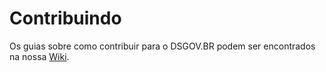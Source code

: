 # Contribuindo

Os guias sobre como contribuir para o DSGOV.BR podem ser encontrados na nossa [Wiki](https://govbr-ds.gitlab.io/govbr-ds-wiki/comunidade/contribuindo-com-o-dsgovbr/).
